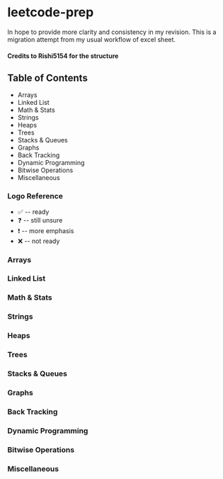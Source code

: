 # leetcode-prep
In hope to provide more clarity and consistency in my revision. This is a migration attempt from my usual workflow of excel sheet.

#### Credits to Rishi5154 for the structure

## Table of Contents
* Arrays
* Linked List
* Math & Stats
* Strings
* Heaps
* Trees
* Stacks & Queues
* Graphs
* Back Tracking
* Dynamic Programming
* Bitwise Operations
* Miscellaneous

### Logo Reference
- :white_check_mark: -- ready
- :question:         -- still unsure
- :exclamation:      -- more emphasis
- :x:                -- not ready


### Arrays

### Linked List

### Math & Stats

### Strings

### Heaps

### Trees

### Stacks & Queues

### Graphs

### Back Tracking

### Dynamic Programming

### Bitwise Operations

### Miscellaneous